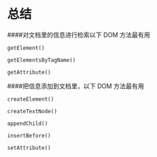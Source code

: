 总结
====

####对文档里的信息进行检索以下 DOM 方法最有用

`getElement()`

`getElementsByTagName()` 

`getAttribute()`

####把信息添加到文档里，以下 DOM 方法最有用

`createElement()`

`createTextNode()`

`appendChild()`

`insertBefore()`

`setAttribute()`

